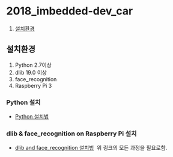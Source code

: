 # 2018_imbedded-dev_car
1. [설치환경](#설치환경)


## 설치환경
1. Python 2.7이상
2. dlib 19.0 이상
3. face_recognition
4. Raspberry Pi 3

### Python 설치
 * [Python 설치법](http://tofusoup429.tistory.com/2)

### dlib & face_recognition on Raspberry Pi 설치
 * [dlib and face_recognition 설치법](https://gist.github.com/ageitgey/1ac8dbe8572f3f533df6269dab35df65)
  위 링크의 모든 과정을 필요로함.

